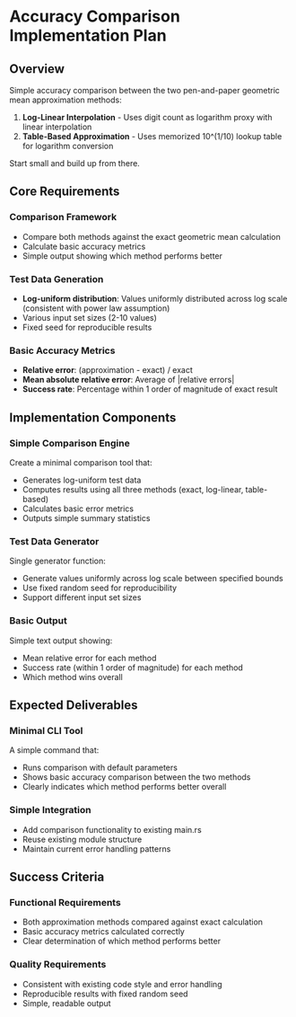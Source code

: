 # Accuracy Comparison Implementation Plan

## Overview

Simple accuracy comparison between the two pen-and-paper geometric mean approximation methods:
1. **Log-Linear Interpolation** - Uses digit count as logarithm proxy with linear interpolation
2. **Table-Based Approximation** - Uses memorized 10^(1/10) lookup table for logarithm conversion

Start small and build up from there.

## Core Requirements

### Comparison Framework
- Compare both methods against the exact geometric mean calculation
- Calculate basic accuracy metrics
- Simple output showing which method performs better

### Test Data Generation
- **Log-uniform distribution**: Values uniformly distributed across log scale (consistent with power law assumption)
- Various input set sizes (2-10 values)
- Fixed seed for reproducible results

### Basic Accuracy Metrics
- **Relative error**: (approximation - exact) / exact
- **Mean absolute relative error**: Average of |relative errors|
- **Success rate**: Percentage within 1 order of magnitude of exact result

## Implementation Components

### Simple Comparison Engine
Create a minimal comparison tool that:
- Generates log-uniform test data
- Computes results using all three methods (exact, log-linear, table-based)
- Calculates basic error metrics
- Outputs simple summary statistics

### Test Data Generator
Single generator function:
- Generate values uniformly across log scale between specified bounds
- Use fixed random seed for reproducibility
- Support different input set sizes

### Basic Output
Simple text output showing:
- Mean relative error for each method
- Success rate (within 1 order of magnitude) for each method
- Which method wins overall

## Expected Deliverables

### Minimal CLI Tool
A simple command that:
- Runs comparison with default parameters
- Shows basic accuracy comparison between the two methods
- Clearly indicates which method performs better overall

### Simple Integration
- Add comparison functionality to existing main.rs
- Reuse existing module structure
- Maintain current error handling patterns

## Success Criteria

### Functional Requirements
- Both approximation methods compared against exact calculation
- Basic accuracy metrics calculated correctly
- Clear determination of which method performs better

### Quality Requirements
- Consistent with existing code style and error handling
- Reproducible results with fixed random seed
- Simple, readable output